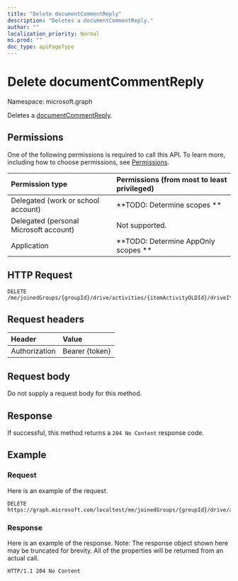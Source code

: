 ```yaml
---
title: "Delete documentCommentReply"
description: "Deletes a documentCommentReply."
author: ""
localization_priority: Normal
ms.prod: ""
doc_type: apiPageType
---
```


# Delete documentCommentReply

Namespace: microsoft.graph

Deletes a [documentCommentReply](../resources/documentcommentreply.md).

## Permissions
One of the following permissions is required to call this API. To learn more, including how to choose permissions, see [Permissions](/concepts/permissions-reference.md).

|Permission type|Permissions (from most to least privileged)|
|:---|:---|
|Delegated (work or school account)|**TODO: Determine scopes **|
|Delegated (personal Microsoft account)|Not supported.|
|Application|**TODO: Determine AppOnly scopes **|

## HTTP Request
<!-- {
  "blockType": "ignored"
}
-->
``` http
DELETE /me/joinedGroups/{groupId}/drive/activities/{itemActivityOLDId}/driveItem/document/comments/{documentCommentId}/replies/{documentCommentReplyId}
```

## Request headers
|Header|Value|
|:---|:---|
|Authorization|Bearer {token}|

## Request body
Do not supply a request body for this method.

## Response
If successful, this method returns a `204 No Content` response code.

## Example

### Request
Here is an example of the request.
<!-- {
  "blockType": "request",
  "name": "delete_documentcommentreply"
}
-->
``` http
DELETE https://graph.microsoft.com/localtest/me/joinedGroups/{groupId}/drive/activities/{itemActivityOLDId}/driveItem/document/comments/{documentCommentId}/replies/{documentCommentReplyId}
```

### Response
Here is an example of the response. Note: The response object shown here may be truncated for brevity. All of the properties will be returned from an actual call.
<!-- {
  "blockType": "response",
  "truncated": true
}
-->
``` http
HTTP/1.1 204 No Content
```

